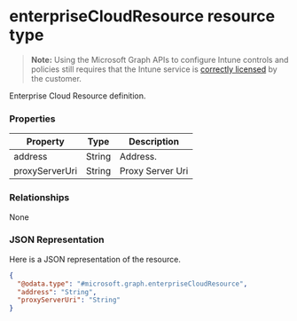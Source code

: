 ﻿# enterpriseCloudResource resource type

> **Note:** Using the Microsoft Graph APIs to configure Intune controls and policies still requires that the Intune service is [correctly licensed](https://go.microsoft.com/fwlink/?linkid=839381) by the customer.

Enterprise Cloud Resource definition.
### Properties
|Property|Type|Description|
|---|---|---|
|address|String|Address.|
|proxyServerUri|String|Proxy Server Uri|

### Relationships
None
### JSON Representation
Here is a JSON representation of the resource.
<!-- {
  "blockType": "resource",
  "keyProperty": "id",
  "@odata.type": "microsoft.graph.enterpriseCloudResource"
}
-->
```json
{
  "@odata.type": "#microsoft.graph.enterpriseCloudResource",
  "address": "String",
  "proxyServerUri": "String"
}
```



